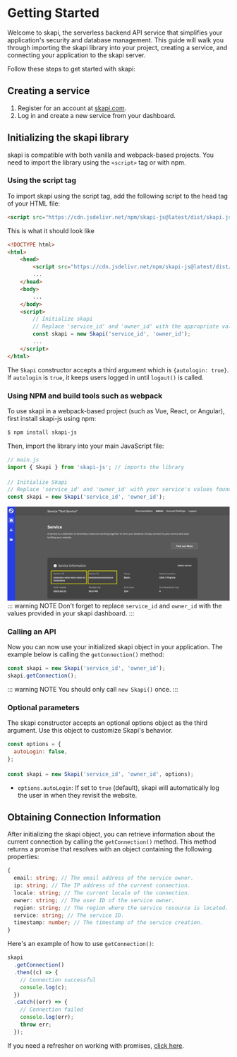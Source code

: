 # Getting Started

Welcome to skapi, the serverless backend API service that simplifies your application's security and database management. This guide will walk you through importing the skapi library into your project, creating a service, and connecting your application to the skapi server.

Follow these steps to get started with skapi:

## Creating a service

1. Register for an account at [skapi.com](https://www.skapi.com/signup).
2. Log in and create a new service from your dashboard.


## Initializing the skapi library

skapi is compatible with both vanilla and webpack-based projects. You need to import the library using the `<script>` tag or with npm.

### Using the script tag

To import skapi using the script tag, add the following script to the head tag of your HTML file:
```html
<script src="https://cdn.jsdelivr.net/npm/skapi-js@latest/dist/skapi.js"></script>
```

This is what it should look like
```html
<!DOCTYPE html>
<html>
    <head>
        <script src="https://cdn.jsdelivr.net/npm/skapi-js@latest/dist/skapi.js"></script>
        ...
    </head>
    <body>
        ...
    </body>
    <script>
        // Initialize skapi
        // Replace 'service_id' and 'owner_id' with the appropriate values from your skapi dashboard.
        const skapi = new Skapi('service_id', 'owner_id');
        ...
    </script>
</html>
```

The `Skapi` constructor accepts a third argument which is `{autologin: true}`. If `autologin` is `true`, it keeps users logged in until `logout()` is called.

### Using NPM and build tools such as webpack

To use skapi in a webpack-based project (such as Vue, React, or Angular), first install skapi-js using npm:

```sh
$ npm install skapi-js
```

Then, import the library into your main JavaScript file:

```javascript
// main.js
import { Skapi } from 'skapi-js'; // imports the library

// Initialize Skapi
// Replace 'service_id' and 'owner_id' with your service's values found in your skapi dashboard.
const skapi = new Skapi('service_id', 'owner_id');

```
![Get your owner's ID and service ID](../assets/service.jpg)
::: warning NOTE
Don't forget to replace `service_id` and `owner_id` with the values provided in your skapi dashboard.
:::

### Calling an API

Now you can now use your initialized skapi object in your application.
The example below is calling the `getConnection()` method:

```js
const skapi = new Skapi('service_id', 'owner_id');
skapi.getConnection();
```

::: warning NOTE
You should only call `new Skapi()` once.
:::

### Optional parameters

The skapi constructor accepts an optional options object as the third argument. Use this object to customize Skapi's behavior.

```javascript
const options = {
  autoLogin: false,
};

const skapi = new Skapi('service_id', 'owner_id', options);
```

- `options.autoLogin`:
  If set to `true` (default), skapi will automatically log the user in when they revisit the website.

## Obtaining Connection Information

After initializing the skapi object, you can retrieve information about the current connection by calling the `getConnection()` method. This method returns a promise that resolves with an object containing the following properties:

```typescript
{
  email: string; // The email address of the service owner.
  ip: string; // The IP address of the current connection.
  locale: string; // The current locale of the connection.
  owner: string; // The user ID of the service owner.
  region: string; // The region where the service resource is located.
  service: string; // The service ID.
  timestamp: number; // The timestamp of the service creation.
}
```

Here's an example of how to use `getConnection()`:

```javascript
skapi
  .getConnection()
  .then((c) => {
    // Connection successful
    console.log(c);
  })
  .catch((err) => {
    // Connection failed
    console.log(err);
    throw err;
  });
```
If you need a refresher on working with promises, [click here](/the-basics/#working-with-promises).